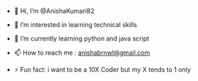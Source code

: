 - 👋 Hi, I’m @AnishaKumari82
- 👀 I’m interested in learning technical skills
- 🌱 I’m currently learning python and java script
  
- 📫 How to reach me : anishabrnwl@gmail.com
- ⚡ Fun fact: i want to be a 10X Coder but my X tends to 1 only

<!---
AnishaKumari82/AnishaKumari82 is a ✨ special ✨ repository because its `README.md` (this file) appears on your GitHub profile.
You can click the Preview link to take a look at your changes.
--->
